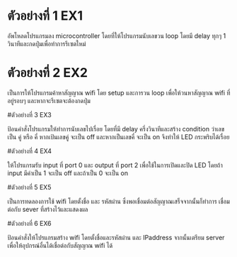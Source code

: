 

# ตัวอย่างที่ 1 EX1

อัพโหลดโปรแกรมลง microcontroller โดยที่ให้โปรแกรมนับเลขวน loop โดยมี delay ทุกๆ 1 วินาทีและกดปุ่มเพื่อทำการรีเซตใหม่

# ตัวอย่างที่ 2 EX2

เป็นการให้โปรแกรมค้าหาสัญญาณ wifi โดย setup และการวน loop เพื่อให้วนหาสัญญาณ wifi ที่อยู่รอบๆ และหากจะรีเซตจะต้องกดปุ่ม

#ตัวอย่างที่ 3 EX3

ป้อนคำสั่งโปรแกรมให้ทำการนับเลขไปเรื่อย โดยที่มี delay ครึ่งวินาทีและสร้าง condition ว่าเลขเป็น คู่ หรือ คี่ หากเป้นเลขคู่ จะเป็น off และหากเป็นเลขคี่ จะเป็น on จึงทำให้ LED กระพริบได้เรื่อย

#ตัวอย่างที่ 4 EX4

ให้โปรแกรมรับ input ที่ port 0 และ output ที่ port 2 เพื่อใช้ในการเปิดและปิด LED โดยถ้า input มีค่าเป็น 1 จะเป็น off และถ้าเป็น 0 จะเป็น on

#ตัวอย่างที่ 5 EX5

เป็นการทดลองการใช้ wifi โดยตั้งชื่อ และ รหัสผ่าน ซึ่งพอเชื่อมต่อสัญญาณเสร็จจากนั้นก็ทำการ เชื่อมต่อกับ sever ที่สร้างไว้และแสดงผล

#ตัวอย่างที่ 6 EX6

ป้อนคำสั่งให้โปรแกรมสร้าง wifi โดยตั้งชื่อและรหัสผ่าน และ IPaddress จากนั้นเตรียม server เพื่อให้อุปกรณ์อื่นได้เชื่อต่อกับสัญญาณ wifi ได้
